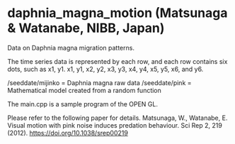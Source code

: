 # daphnia_magna_motion (Matsunaga & Watanabe, NIBB, Japan)

Data on Daphnia magna migration patterns.

The time series data is represented by each row, and each row contains six dots, such as x1, y1. x1, y1, x2, y2, x3, y3, x4, y4, x5, y5, x6, and y6.

/seeddate/mijinko = Daphnia magna raw data
/seeddate/pink = Mathematical model created from a random function

The main.cpp is a sample program of the OPEN GL.

Please refer to the following paper for details.
Matsunaga, W., Watanabe, E. Visual motion with pink noise induces predation behaviour. Sci Rep 2, 219 (2012). https://doi.org/10.1038/srep00219


